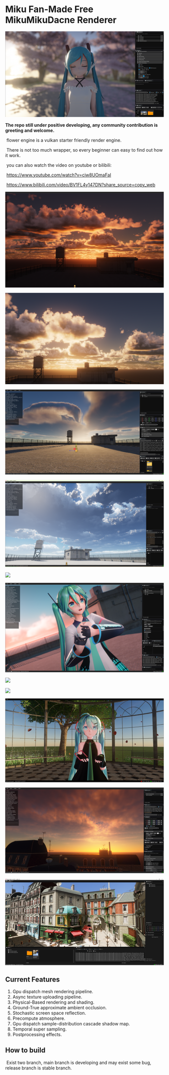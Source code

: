 # Miku Fan-Made Free MikuMikuDacne Renderer

![](capture/Snipaste_2023-02-06_10-39-57.png)

**The repo still under positive developing, any community contribution is greeting and welcome.**

​	flower engine is a vulkan starter friendly render engine.

​	There is not too much wrapper, so every beginner can easy to find out how it work.

​	you can also watch the video on youtube or bilibili:

​	https://www.youtube.com/watch?v=ciw8UOmaFaI

​	https://www.bilibili.com/video/BV1FL4y147DN?share_source=copy_web

![](capture/20230507224325.png)

![](capture/20230507224348.png)

![](capture/Snipaste_2023-05-06_00-38-18.png)

![](capture/20230429153335.png)

![](capture/202301292.png)

![](capture/202301293.png)

![](capture/202212311.png)

![](capture/20221231.png)

![](capture/Snipaste_2022-02-07_21-56-08.png)

![](capture/Snipaste_2022-12-20_00-58-17.png)

![](capture/Snipaste_2022-05-18_23-56-08.png)

## Current Features

1. Gpu dispatch mesh rendering pipeline.
2. Async texture uploading pipeline.
3. Physical-Based rendering and shading.
4. Ground-True approximate ambient occlusion.
5. Stochastic screen space reflection.
6. Precompute atmosphere.
7. Gpu dispatch sample-distribution cascade shadow map.
8. Temporal super sampling.
9. Postprocessing effects.

## How to build

​	Exist two branch, main branch is developing and may exist some bug, release branch is stable branch.
